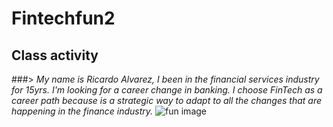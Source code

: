 # Fintechfun2
## Class activity
###> *My name is Ricardo Alvarez, I been in the financial services industry for 15yrs. I'm looking for a career change in banking. I choose FinTech as a career path because is a strategic way to adapt to all the changes that are happening in the finance industry.*
![fun image](https://commetric.com/wp-content/uploads/2018/06/Fintech-2019.jpg)

